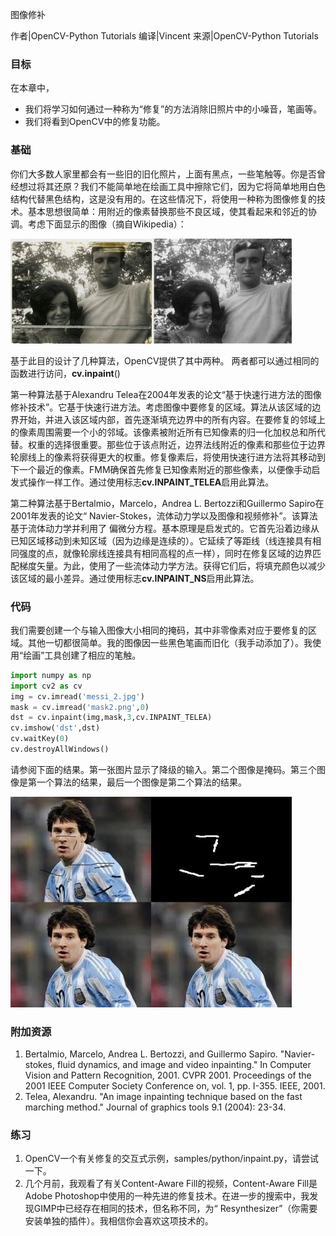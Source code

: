 图像修补

作者|OpenCV-Python Tutorials 
编译|Vincent
来源|OpenCV-Python Tutorials 

### 目标
在本章中，
- 我们将学习如何通过一种称为“修复”的方法消除旧照片中的小噪音，笔画等。
- 我们将看到OpenCV中的修复功能。

### 基础
你们大多数人家里都会有一些旧的旧化照片，上面有黑点，一些笔触等。你是否曾经想过将其还原？我们不能简单地在绘画工具中擦除它们，因为它将简单地用白色结构代替黑色结构，这是没有用的。在这些情况下，将使用一种称为图像修复的技术。基本思想很简单：用附近的像素替换那些不良区域，使其看起来和邻近的协调。考虑下面显示的图像（摘自Wikipedia）：

![](9_2_%E5%9B%BE%E5%83%8F%E4%BF%AE%E8%A1%A5.assets/inpaint_basics.jpg)

基于此目的设计了几种算法，OpenCV提供了其中两种。
两者都可以通过相同的函数进行访问，**cv.inpaint**()

第一种算法基于Alexandru Telea在2004年发表的论文“基于快速行进方法的图像修补技术”。它基于快速行进方法。考虑图像中要修复的区域。算法从该区域的边界开始，并进入该区域内部，首先逐渐填充边界中的所有内容。在要修复的邻域上的像素周围需要一个小的邻域。该像素被附近所有已知像素的归一化加权总和所代替。权重的选择很重要。那些位于该点附近，边界法线附近的像素和那些位于边界轮廓线上的像素将获得更大的权重。修复像素后，将使用快速行进方法将其移动到下一个最近的像素。FMM确保首先修复已知像素附近的那些像素，以便像手动启发式操作一样工作。通过使用标志**cv.INPAINT_TELEA**启用此算法。

第二种算法基于Bertalmio，Marcelo，Andrea L. Bertozzi和Guillermo Sapiro在2001年发表的论文“ Navier-Stokes，流体动力学以及图像和视频修补”。该算法基于流体动力学并利用了 偏微分方程。基本原理是启发式的。它首先沿着边缘从已知区域移动到未知区域（因为边缘是连续的）。它延续了等距线（线连接具有相同强度的点，就像轮廓线连接具有相同高程的点一样），同时在修复区域的边界匹配梯度矢量。为此，使用了一些流体动力学方法。获得它们后，将填充颜色以减少该区域的最小差异。通过使用标志**cv.INPAINT_NS**启用此算法。

### 代码
我们需要创建一个与输入图像大小相同的掩码，其中非零像素对应于要修复的区域。其他一切都很简单。我的图像因一些黑色笔画而旧化（我手动添加了）。我使用“绘画”工具创建了相应的笔触。

```python
import numpy as np
import cv2 as cv
img = cv.imread('messi_2.jpg')
mask = cv.imread('mask2.png',0)
dst = cv.inpaint(img,mask,3,cv.INPAINT_TELEA)
cv.imshow('dst',dst)
cv.waitKey(0)
cv.destroyAllWindows()
```

请参阅下面的结果。第一张图片显示了降级的输入。第二个图像是掩码。第三个图像是第一个算法的结果，最后一个图像是第二个算法的结果。

 ![](9_2_%E5%9B%BE%E5%83%8F%E4%BF%AE%E8%A1%A5.assets/inpaint_result-1695540129724-53.jpg)

 ### 附加资源
1. Bertalmio, Marcelo, Andrea L. Bertozzi, and Guillermo Sapiro. "Navier-stokes, fluid dynamics, and image and video inpainting." In Computer Vision and Pattern Recognition, 2001. CVPR 2001. Proceedings of the 2001 IEEE Computer Society Conference on, vol. 1, pp. I-355. IEEE, 2001.
2. Telea, Alexandru. "An image inpainting technique based on the fast marching method." Journal of graphics tools 9.1 (2004): 23-34.

### 练习
1. OpenCV一个有关修复的交互式示例，samples/python/inpaint.py，请尝试一下。
2. 几个月前，我观看了有关Content-Aware Fill的视频，Content-Aware Fill是Adobe Photoshop中使用的一种先进的修复技术。在进一步的搜索中，我发现GIMP中已经存在相同的技术，但名称不同，为“ Resynthesizer”（你需要安装单独的插件）。我相信你会喜欢这项技术的。
